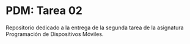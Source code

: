 # PDM: Tarea 02
Repositorio dedicado a la entrega de la segunda tarea de la asignatura Programación de Dispositivos Móviles.


